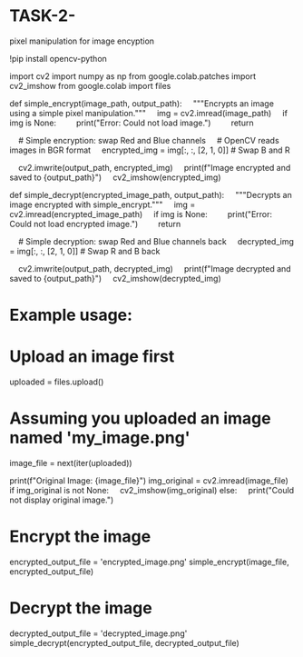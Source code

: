 # TASK-2-
pixel manipulation for image encyption 

!pip install opencv-python

import cv2
import numpy as np
from google.colab.patches import cv2_imshow
from google.colab import files

def simple_encrypt(image_path, output_path):
    """Encrypts an image using a simple pixel manipulation."""
    img = cv2.imread(image_path)
    if img is None:
        print("Error: Could not load image.")
        return

    # Simple encryption: swap Red and Blue channels
    # OpenCV reads images in BGR format
    encrypted_img = img[:, :, [2, 1, 0]] # Swap B and R

    cv2.imwrite(output_path, encrypted_img)
    print(f"Image encrypted and saved to {output_path}")
    cv2_imshow(encrypted_img)


def simple_decrypt(encrypted_image_path, output_path):
    """Decrypts an image encrypted with simple_encrypt."""
    img = cv2.imread(encrypted_image_path)
    if img is None:
        print("Error: Could not load encrypted image.")
        return

    # Simple decryption: swap Red and Blue channels back
    decrypted_img = img[:, :, [2, 1, 0]] # Swap R and B back

    cv2.imwrite(output_path, decrypted_img)
    print(f"Image decrypted and saved to {output_path}")
    cv2_imshow(decrypted_img)

# Example usage:
# Upload an image first
uploaded = files.upload()

# Assuming you uploaded an image named 'my_image.png'
image_file = next(iter(uploaded))

print(f"Original Image: {image_file}")
img_original = cv2.imread(image_file)
if img_original is not None:
    cv2_imshow(img_original)
else:
    print("Could not display original image.")

# Encrypt the image
encrypted_output_file = 'encrypted_image.png'
simple_encrypt(image_file, encrypted_output_file)

# Decrypt the image
decrypted_output_file = 'decrypted_image.png'
simple_decrypt(encrypted_output_file, decrypted_output_file)
